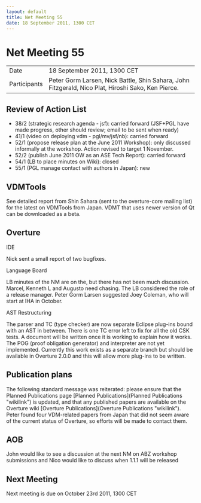 ```yaml
---
layout: default
title: Net Meeting 55
date: 18 September 2011, 1300 CET
---
```


<script src="http://code.jquery.com/jquery-1.11.1.min.js">
</script>
<script src="/javascripts/edit.js"></script>
<script>setEditButonNm();</script>

# Net Meeting 55

|||
|---|---|
| Date | 18 September 2011, 1300 CET |
| Participants | Peter Gorm Larsen, Nick Battle, Shin Sahara, John Fitzgerald, Nico Plat, Hiroshi Sako, Ken Pierce. |

Review of Action List
---------------------

-   38/2 (strategic research agenda - jsf): carried forward (JSF+PGL
    have made progress, other should review; email to be sent when
    ready)
-   41/1 (video on deploying vdm - pgl/mv/jsf/nb): carried forward
-   52/1 (propose release plan at the June 2011 Workshop): only
    discussed informally at the workshop. Action revised to target 1
    November.
-   52/2 (publish June 2011 OW as an ASE Tech Report): carried forward
-   54/1 (LB to place minutes on Wiki): closed
-   55/1 (PGL manage contact with authors in Japan): new

VDMTools
--------

See detailed report from Shin Sahara (sent to the overture-core mailing
list) for the latest on VDMTools from Japan. VDMT that uses newer
version of Qt can be downloaded as a beta.

Overture
--------

IDE

Nick sent a small report of two bugfixes.

Language Board

LB minutes of the NM are on the, but there has not been much discussion.
Marcel, Kenneth L and Augusto need chasing. The LB considered the role
of a release manager. Peter Gorm Larsen suggested Joey Coleman, who will
start at IHA in October.

AST Restructuring

The parser and TC (type checker) are now separate Eclipse plug-ins bound
with an AST in between. There is one TC error left to fix for all the
old CSK tests. A document will be written once it is working to explain
how it works. The POG (proof obligation generator) and interpreter are
not yet implemented. Currently this work exists as a separate branch but
should be available in Overture 2.0.0 and this will allow more plug-ins
to be written.

Publication plans
-----------------

The following standard message was reiterated: please ensure that the
Planned Publications page [Planned
Publications](Planned Publications "wikilink") is updated, and that any
published papers are available on the Overture wiki [Overture
Publications](Overture Publications "wikilink"). Peter found four
VDM-related papers from Japan that did not seem aware of the current
status of Overture, so efforts will be made to contact them.

AOB
---

John would like to see a discussion at the next NM on ABZ workshop
submissions and Nico would like to discuss when 1.1.1 will be released

Next Meeting
------------

Next meeting is due on October 23rd 2011, 1300 CET

   <div id="edit_page_div"></div>